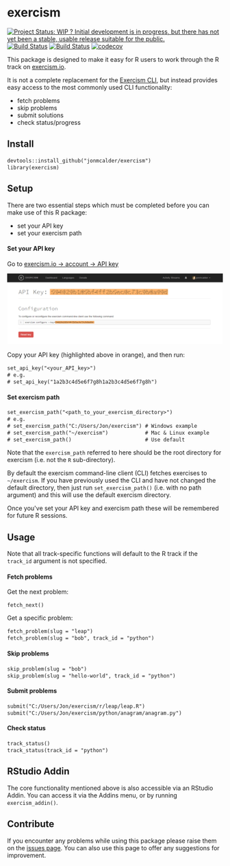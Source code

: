 
<!-- README.md is generated from README.Rmd. Please edit that file -->
exercism
========

[![Project Status: WIP ? Initial development is in progress, but there has not yet been a stable, usable release suitable for the public.](http://www.repostatus.org/badges/latest/wip.svg)](http://www.repostatus.org/#wip) [![Build Status](https://travis-ci.org/jonmcalder/exercism.svg?branch=master)](https://travis-ci.org/jonmcalder/exercism) [![Build Status](https://ci.appveyor.com/api/projects/status/github/jonmcalder/exercism?branch=master&svg=true)](https://ci.appveyor.com/project/jonmcalder/exercism) [![codecov](https://codecov.io/gh/jonmcalder/exercism/branch/master/graph/badge.svg)](https://codecov.io/gh/jonmcalder/exercism)

This package is designed to make it easy for R users to work through the R track on [exercism.io](http://exercism.io).

It is not a complete replacement for the [Exercism CLI](http://exercism.io/clients/cli), but instead provides easy access to the most commonly used CLI functionality:

-   fetch problems
-   skip problems
-   submit solutions
-   check status/progress

Install
-------

    devtools::install_github("jonmcalder/exercism")
    library(exercism)

Setup
-----

There are two essential steps which must be completed before you can make use of this R package:

-   set your API key
-   set your exercism path

#### Set your API key

Go to [exercism.io -&gt; account -&gt; API key](http://exercism.io/account/key)

<img src="man/figures/api_key.png" />

Copy your API key (highlighted above in orange), and then run:

    set_api_key("<your_API_key>")
    # e.g.
    # set_api_key("1a2b3c4d5e6f7g8h1a2b3c4d5e6f7g8h")

#### Set exercism path

    set_exercism_path("<path_to_your_exercism_directory>")
    # e.g. 
    # set_exercism_path("C:/Users/Jon/exercism") # Windows example
    # set_exercism_path("~/exercism")            # Mac & Linux example
    # set_exercism_path()                        # Use default

Note that the `exercism_path` referred to here should be the root directory for exercism (i.e. not the `R` sub-directory).

By default the exercism command-line client (CLI) fetches exercises to `~/exercism`. If you have previously used the CLI and have not changed the default directory, then just run `set_exercism_path()` (i.e. with no path argument) and this will use the default exercism directory.

Once you've set your API key and exercism path these will be remembered for future R sessions.

Usage
-----

Note that all track-specific functions will default to the R track if the `track_id` argument is not specified.

#### Fetch problems

Get the next problem:

    fetch_next()

Get a specific problem:

    fetch_problem(slug = "leap")
    fetch_problem(slug = "bob", track_id = "python")

#### Skip problems

    skip_problem(slug = "bob")
    skip_problem(slug = "hello-world", track_id = "python")

#### Submit problems

    submit("C:/Users/Jon/exercism/r/leap/leap.R")
    submit("C:/Users/Jon/exercism/python/anagram/anagram.py")

#### Check status

    track_status()
    track_status(track_id = "python")

RStudio Addin
-------------

The core functionality mentioned above is also accessible via an RStudio Addin. You can access it via the Addins menu, or by running `exercism_addin()`.

Contribute
----------

If you encounter any problems while using this package please raise them on the [issues page](https://github.com/jonmcalder/exercism/issues). You can also use this page to offer any suggestions for improvement.
